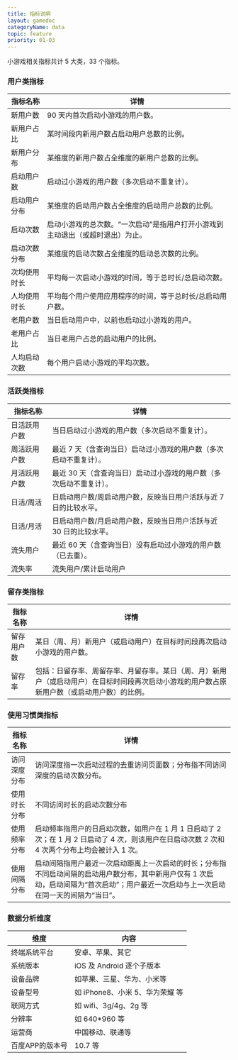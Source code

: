 ```yaml
---
title: 指标说明
layout: gamedoc
categoryName: data
topic: feature
priority: 01-03
---
```



小游戏相关指标共计 5 大类，33 个指标。

### 用户类指标

|   指标名称    |   详情                                                              |
|--------------|--------------------------------------------------------------------|
|   新用户数     |   90 天内首次启动小游戏的用户数。                                        |
|   新用户占比   |   某时间段内新用户数占启动用户总数的比例。                                |
|	新用户分布   |	某维度的新用户数占全维度的新用户总数的比例。                             |
|	启动用户数   |	启动过小游戏的用户数（多次启动不重复计）。                               |
|	启动用户分布 |	某维度的启动用户数占全维度的启动用户总数的比例。                          |
|	启动次数    |	启动小游戏的总次数。“一次启动”是指用户打开小游戏到主动退出（或超时退出）为止。|
|	启动次数分布 |	某维度的启动次数占全维度的启动总次数的比例。                              |
|	次均使用时长 |	平均每一次启动小游戏的时间，等于总时长/总启动次数。                       |
|	人均使用时长 |	平均每个用户使用应用程序的时间，等于总时长/总启动用户数。                   |
|	老用户数     |	当日启动用户中，以前也启动过小游戏的用户。                              |
|   老用户占比	 |  当日老用户占总的启动用户的比例。                                       |
|   人均启动次数 |	每个用户启动小游戏的平均次数。                                          |


### 活跃类指标

|指标名称|详情|
|--|--|
|日活跃用户数|	当日启动过小游戏的用户数（多次启动不重复计）。|
|周活跃用户数|	最近 7 天（含查询当日）启动过小游戏的用户数（多次启动不重复计）。|
|月活跃用户数|	最近 30 天（含查询当日）启动过小游戏的用户数（多次启动不重复计）。|
|日活/周活	|日启动用户数/周启动用户数，反映当日用户活跃与近 7 日的比较水平。|
|日活/月活|	日启动用户数/月启动用户数，反映当日用户活跃与近 30 日的比较水平。|
|流失用户|	最近 60 天（含查询当日）没有启动过小游戏的用户数（已去重）。|
|流失率	|流失用户/累计启动用户|

### 留存类指标

|指标名称|详情|
|--|--|
|留存用户数|	某日（周、月）新用户（或启动用户）在目标时间段再次启动小游戏的用户数。|
|留存率|	包括：日留存率、周留存率、月留存率。某日（周、月）新用户（或启动用户）在目标时间段再次启动小游戏的用户数占原新用户数（或启动用户数）的比例。|

### 使用习惯类指标

|指标名称|详情|
|--|--|
|	访问深度分布|	访问深度指一次启动过程的去重访问页面数；分布指不同访问深度的启动次数分布。|
|使用时长分布|	不同访问时长的启动次数分布|
|	使用频率分布|	启动频率指用户的日启动次数，如用户在 1 月 1 日启动了 2 次；在 1 月 2 日启动了 4 次，则该用户在日启动次数 2 次和 4 次两个分布上均会被计入 1 次。|
|	使用间隔分布|	启动间隔指用户最近一次启动距离上一次启动的时长；分布指不同启动间隔的启动用户数分布，其中新用户仅有 1 次启动，启动间隔为“首次启动”；用户最近一次启动与上一次启动在同一天的间隔为“当日”。|

### 数据分析维度

|维度|内容|
|--|--|
|终端系统平台|安卓、苹果、其它|
|系统版本| iOS 及 Android 逐个子版本|
|设备品牌|如苹果、三星、华为、小米等|
|设备型号|如 iPhone8、小米 5、华为荣耀 等|
|联网方式|如 wifi、3g/4g、2g 等|
|分辨率|如 640*960 等|
|运营商|中国移动、联通等|
|百度APP的版本号| 10.7 等|
